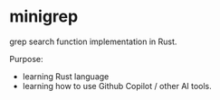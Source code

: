 # minigrep

grep search function implementation in Rust.

Purpose:
- learning Rust language
- learning how to use Github Copilot / other AI tools.
